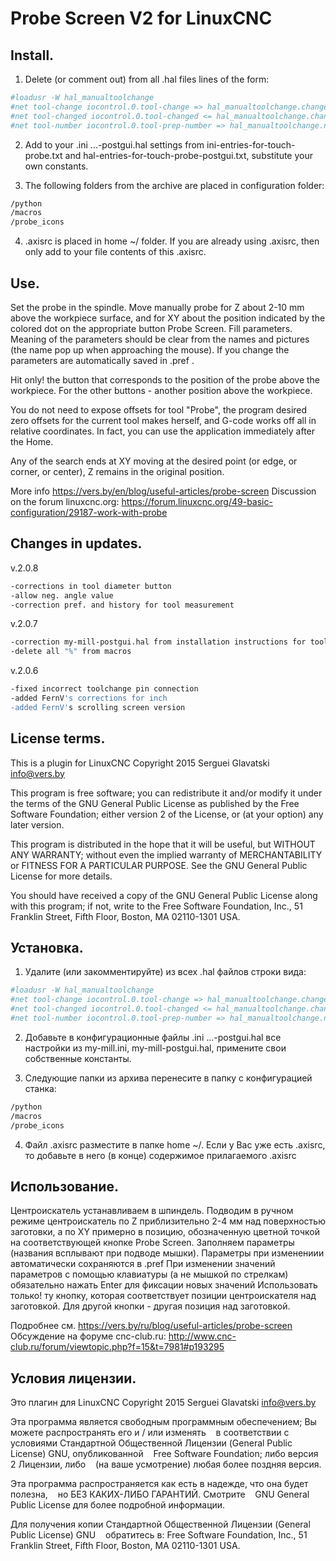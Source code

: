 # Probe Screen V2 for LinuxCNC

 Install.
-----------------------------------------------------------------------------
1. Delete (or comment out) from all .hal files lines of the form:
```sh
#loadusr -W hal_manualtoolchange
#net tool-change iocontrol.0.tool-change => hal_manualtoolchange.change
#net tool-changed iocontrol.0.tool-changed <= hal_manualtoolchange.changed
#net tool-number iocontrol.0.tool-prep-number => hal_manualtoolchange.number
```

2. Add to your .ini ...-postgui.hal settings from ini-entries-for-touch-probe.txt and hal-entries-for-touch-probe-postgui.txt, substitute your own constants.

3. The following folders from the archive are placed in configuration folder:
```sh
/python
/macros
/probe_icons
```

4. .axisrc is placed in home ~/ folder.
If you are already using .axisrc, then only add to your file contents of this .axisrc.


Use.
----------------------------------------------------------------------------------
Set the probe in the spindle.
Move manually probe for Z about 2-10 mm above the workpiece surface, 
and for XY about the position indicated by the colored dot on the appropriate button Probe Screen.
Fill parameters. Meaning of the parameters should be clear from the names and pictures (the name pop up when approaching the mouse). If you change the parameters are automatically saved in .pref .

Hit only! the button that corresponds to the position of the probe above the workpiece. For the other buttons - another position above the workpiece.  

You do not need to expose offsets for tool "Probe", the program desired zero offsets for the current tool makes herself, and G-code works off all in relative coordinates. 
In fact, you can use the application immediately after the Home.


Any of the search ends at XY moving at the desired point (or edge, or corner, or center), Z remains in the original position.

More info https://vers.by/en/blog/useful-articles/probe-screen
Discussion on the forum linuxcnc.org: https://forum.linuxcnc.org/49-basic-configuration/29187-work-with-probe

Changes in updates.
----------------------------------------------------------------------------------

v.2.0.8
```sh
-corrections in tool diameter button
-allow neg. angle value
-correction pref. and history for tool measurement
```
v.2.0.7
```sh
-correction my-mill-postgui.hal from installation instructions for tool change
-delete all "%" from macros
```
v.2.0.6
```sh
-fixed incorrect toolchange pin connection
-added FernV's corrections for inch
-added FernV's scrolling screen version
```

 License terms.
-----------------------------------------------------------------------------

   This is a plugin for LinuxCNC
   Copyright 2015 Serguei Glavatski <info@vers.by>

   This program is free software; you can redistribute it and/or modify
   it under the terms of the GNU General Public License as published by
   the Free Software Foundation; either version 2 of the License, or
   (at your option) any later version.

   This program is distributed in the hope that it will be useful,
   but WITHOUT ANY WARRANTY; without even the implied warranty of
   MERCHANTABILITY or FITNESS FOR A PARTICULAR PURPOSE.  See the
   GNU General Public License for more details.

   You should have received a copy of the GNU General Public License
   along with this program; if not, write to the Free Software
   Foundation, Inc., 51 Franklin Street, Fifth Floor, Boston, MA 02110-1301 USA.


 Установка.
-----------------------------------------------------------------------------
1. Удалите (или закомментируйте) из всех  .hal файлов строки вида:
```sh
#loadusr -W hal_manualtoolchange
#net tool-change iocontrol.0.tool-change => hal_manualtoolchange.change
#net tool-changed iocontrol.0.tool-changed <= hal_manualtoolchange.changed
#net tool-number iocontrol.0.tool-prep-number => hal_manualtoolchange.number
```
2. Добавьте в конфигурационные файлы .ini ...-postgui.hal все настройки из my-mill.ini, my-mill-postgui.hal, примените свои собственные константы.

3. Следующие папки из архива перенесите в папку с конфигурацией станка:
```sh
/python
/macros
/probe_icons
```

4. Файл .axisrc разместите в папке home ~/.
Если у Вас уже есть .axisrc, то добавьте в него (в конце) содержимое прилагаемого .axisrc


Использование.
----------------------------------------------------------------------------------
Центроискатель устанавливаем в шпиндель. Подводим в ручном режиме центроискатель по Z приблизительно 2-4 мм над поверхностью заготовки, а по XY примерно в позицию, обозначенную цветной точкой на соответствующей кнопке Probe Screen. Заполняем параметры (названия всплывают при подводе мышки). Параметры при изменениии автоматически сохраняются в .pref
При изменении значений параметров с помощью клавиатуры (а не мышкой по стрелкам) обязательно нажать Enter для фиксации новых значений
Использовать только! ту кнопку, которая соответствует позиции центроискателя над заготовкой. Для другой кнопки - другая позиция над заготовкой.

Подробнее см. https://vers.by/ru/blog/useful-articles/probe-screen
Обсуждение на форуме cnc-club.ru: http://www.cnc-club.ru/forum/viewtopic.php?f=15&t=7981#p193295

 Условия лицензии.
-----------------------------------------------------------------------------

   Это плагин для LinuxCNC
   Copyright 2015 Serguei Glavatski <info@vers.by>

   Эта программа является свободным программным обеспечением; Вы можете распространять его и / или изменять
   в соответствии с условиями Стандартной Общественной Лицензии (General Public License) GNU, опубликованной
   Free Software Foundation; либо версия 2 Лицензии, либо
   (на ваше усмотрение) любая более поздняя версия.

   Эта программа распространяется как есть в надежде, что она будет полезна,
   но БЕЗ КАКИХ-ЛИБО ГАРАНТИЙ. Смотрите
   GNU General Public License для более подробной информации.

   Для получения копии Стандартной Общественной Лицензии (General Public License) GNU
   обратитесь в:  Free Software Foundation, Inc., 51 Franklin Street, Fifth Floor, Boston, MA 02110-1301 USA.
